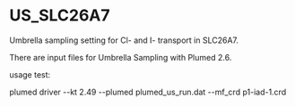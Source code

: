 # US_SLC26A7
Umbrella sampling setting for Cl- and I- transport in SLC26A7.

There are input files for Umbrella Sampling with Plumed 2.6.

usage test:

plumed driver --kt 2.49 --plumed plumed_us_run.dat --mf_crd p1-iad-1.crd
